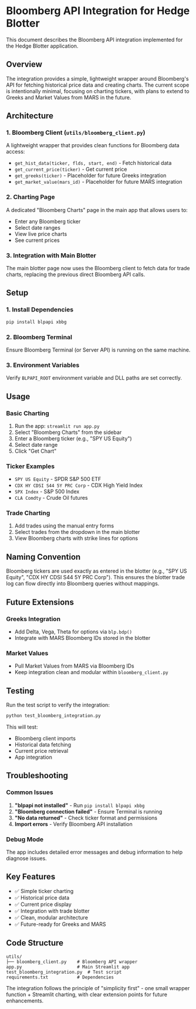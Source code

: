 # Bloomberg API Integration for Hedge Blotter

This document describes the Bloomberg API integration implemented for the Hedge Blotter application.

## Overview

The integration provides a simple, lightweight wrapper around Bloomberg's API for fetching historical price data and creating charts. The current scope is intentionally minimal, focusing on charting tickers, with plans to extend to Greeks and Market Values from MARS in the future.

## Architecture

### 1. Bloomberg Client (`utils/bloomberg_client.py`)

A lightweight wrapper that provides clean functions for Bloomberg data access:

- `get_hist_data(ticker, flds, start, end)` - Fetch historical data
- `get_current_price(ticker)` - Get current price
- `get_greeks(ticker)` - Placeholder for future Greeks integration
- `get_market_value(mars_id)` - Placeholder for future MARS integration

### 2. Charting Page

A dedicated "Bloomberg Charts" page in the main app that allows users to:
- Enter any Bloomberg ticker
- Select date ranges
- View live price charts
- See current prices

### 3. Integration with Main Blotter

The main blotter page now uses the Bloomberg client to fetch data for trade charts, replacing the previous direct Bloomberg API calls.

## Setup

### 1. Install Dependencies

```bash
pip install blpapi xbbg
```

### 2. Bloomberg Terminal

Ensure Bloomberg Terminal (or Server API) is running on the same machine.

### 3. Environment Variables

Verify `BLPAPI_ROOT` environment variable and DLL paths are set correctly.

## Usage

### Basic Charting

1. Run the app: `streamlit run app.py`
2. Select "Bloomberg Charts" from the sidebar
3. Enter a Bloomberg ticker (e.g., "SPY US Equity")
4. Select date range
5. Click "Get Chart"

### Ticker Examples

- `SPY US Equity` - SPDR S&P 500 ETF
- `CDX HY CDSI S44 5Y PRC Corp` - CDX High Yield Index
- `SPX Index` - S&P 500 Index
- `CLA Comdty` - Crude Oil futures

### Trade Charting

1. Add trades using the manual entry forms
2. Select trades from the dropdown in the main blotter
3. View Bloomberg charts with strike lines for options

## Naming Convention

Bloomberg tickers are used exactly as entered in the blotter (e.g., "SPY US Equity", "CDX HY CDSI S44 5Y PRC Corp"). This ensures the blotter trade log can flow directly into Bloomberg queries without mappings.

## Future Extensions

### Greeks Integration
- Add Delta, Vega, Theta for options via `blp.bdp()`
- Integrate with MARS Bloomberg IDs stored in the blotter

### Market Values
- Pull Market Values from MARS via Bloomberg IDs
- Keep integration clean and modular within `bloomberg_client.py`

## Testing

Run the test script to verify the integration:

```bash
python test_bloomberg_integration.py
```

This will test:
- Bloomberg client imports
- Historical data fetching
- Current price retrieval
- App integration

## Troubleshooting

### Common Issues

1. **"blpapi not installed"** - Run `pip install blpapi xbbg`
2. **"Bloomberg connection failed"** - Ensure Terminal is running
3. **"No data returned"** - Check ticker format and permissions
4. **Import errors** - Verify Bloomberg API installation

### Debug Mode

The app includes detailed error messages and debug information to help diagnose issues.

## Key Features

- ✅ Simple ticker charting
- ✅ Historical price data
- ✅ Current price display
- ✅ Integration with trade blotter
- ✅ Clean, modular architecture
- ✅ Future-ready for Greeks and MARS

## Code Structure

```
utils/
├── bloomberg_client.py    # Bloomberg API wrapper
app.py                     # Main Streamlit app
test_bloomberg_integration.py  # Test script
requirements.txt           # Dependencies
```

The integration follows the principle of "simplicity first" - one small wrapper function + Streamlit charting, with clear extension points for future enhancements.
